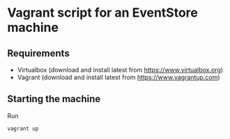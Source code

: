 # Vagrant script for an EventStore machine

## Requirements

- Virtualbox (download and install latest from https://www.virtualbox.org)
- Vagrant (download and install latest from https://www.vagrantup.com)

## Starting the machine

Run

```
vagrant up
```
